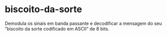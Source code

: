 # biscoito-da-sorte
Demodula os sinais em banda passante e decodificar a mensagem do seu ”biscoito da sorte codificado em ASCII” de 8 bits.
